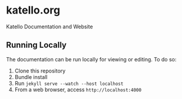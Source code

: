 katello.org
===========

Katello Documentation and Website

## Running Locally

The documentation can be run locally for viewing or editing. To do so:

1. Clone this repository
1. Bundle install
1. Run `jekyll serve --watch --host localhost`
1. From a web browser, access `http://localhost:4000`
